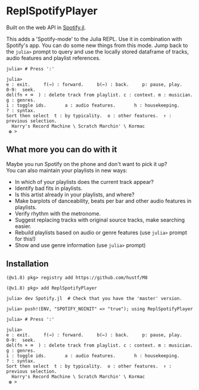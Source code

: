 # ReplSpotifyPlayer
Built on the web API in [Spotify.jl](https://github.com/kwehmeyer/Spotify.jl).

This adds a 'Spotify-mode' to the Julia REPL. Use it in combination with Spotify's app. 
You can do some new things from this mode. Jump back to the `julia>` prompt 
to query and use the locally stored dataframe of tracks, audio features and playlist references.

```
julia> # Press ':'

julia> 
e : exit.     f(→) : forward.     b(←) : back.     p: pause, play.     0-9:  seek.
del(fn + ⌫  ) : delete track from playlist. c : context. m : musician. g : genres.
i : toggle ids.       a : audio features.       h : housekeeping.      ? : syntax.
Sort then select  t : by typicality.  o : other features.  ↑ : previous selection.
  Harry's Record Machine \ Scratch Marchin' \ Kormac
 ◍ >
```


## What more you can do with it

Maybe you run Spotify on the phone and don't want to pick it up?  
You can also maintain your playlists in new ways:

- In which of your playlists does the current track appear?
- Identify bad fits in playlists.
- Is this artist already in your playlists, and where?
- Make barplots of danceability, beats per bar and other audio features in playlists. 
- Verify rhythm with the metronome.
- Suggest replacing tracks with original source tracks, make searching easier.
- Rebuild playlists based on audio or genre features (use `julia>` prompt for this!)
- Show and use genre information  (use `julia>` prompt)

## Installation
```julia-repl
(@v1.8) pkg> registry add https://github.com/hustf/M8

(@v1.8) pkg> add ReplSpotifyPlayer

julia> dev Spotify.jl  # Check that you have the 'master' version. 

julia> push!(ENV, "SPOTIFY_NOINIT" => "true"); using ReplSpotifyPlayer

julia> # Press ':'

julia> 
e : exit.     f(→) : forward.     b(←) : back.     p: pause, play.     0-9:  seek.
del(fn + ⌫  ) : delete track from playlist. c : context. m : musician. g : genres.
i : toggle ids.       a : audio features.       h : housekeeping.      ? : syntax.
Sort then select  t : by typicality.  o : other features.  ↑ : previous selection.
  Harry's Record Machine \ Scratch Marchin' \ Kormac
 ◍ >
```
